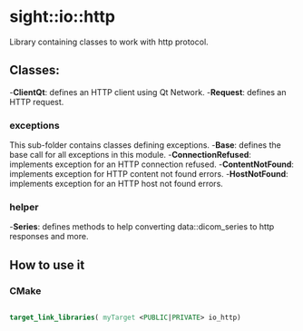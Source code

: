 # sight::io::http

Library containing classes to work with http protocol.

## Classes:
-**ClientQt**: defines an HTTP client using Qt Network.
-**Request**: defines an HTTP request.

### exceptions
This sub-folder contains classes defining exceptions.
-**Base**: defines the base call for all exceptions in this module.
-**ConnectionRefused**: implements exception for an HTTP connection refused.
-**ContentNotFound**: implements exception for HTTP content not found errors.
-**HostNotFound**: implements exception for an HTTP host not found errors.

### helper

-**Series**: defines methods to help converting data::dicom_series to http responses and more. 


## How to use it

### CMake

```cmake

target_link_libraries( myTarget <PUBLIC|PRIVATE> io_http)

```

